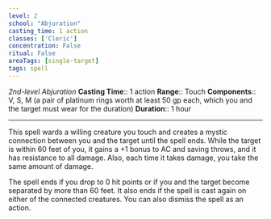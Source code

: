 ```yaml
---
level: 2
school: "Abjuration"
casting_time: 1 action
classes: ['Cleric']
concentration: False
ritual: False
areaTags: [single-target]
tags: spell
---
```


_2nd-level Abjuration_
**Casting Time**:: 1 action
**Range**:: Touch
**Components**:: V, S, M (a pair of platinum rings worth at least 50 gp each, which you and the target must wear for the duration)
**Duration**:: 1 hour

---

This spell wards a willing creature you touch and creates a mystic connection between you and the target until the spell ends. While the target is within 60 feet of you, it gains a +1 bonus to AC and saving throws, and it has resistance to all damage. Also, each time it takes damage, you take the same amount of damage.

The spell ends if you drop to 0 hit points or if you and the target become separated by more than 60 feet. It also ends if the spell is cast again on either of the connected creatures. You can also dismiss the spell as an action.



